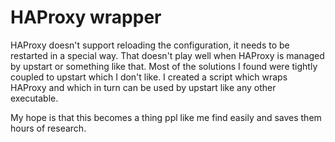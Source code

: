 # HAProxy wrapper

HAProxy doesn't support reloading the configuration, it needs to be restarted in a special way. That doesn't play well when HAProxy is managed by upstart or something like that. Most of the solutions I found were tightly coupled to upstart which I don't like. I created a script which wraps HAProxy and which in turn can be used by upstart like any other executable.

My hope is that this becomes a thing ppl like me find easily and saves them hours of research.
